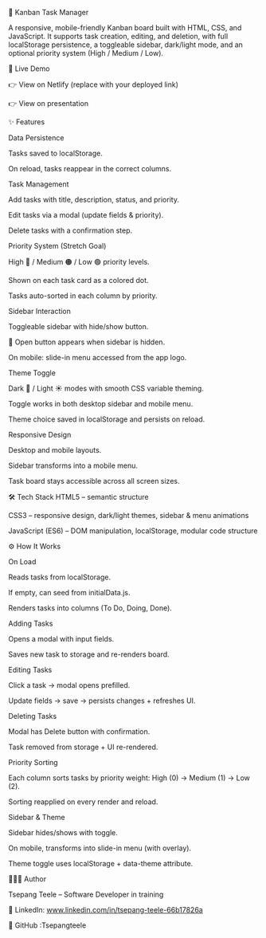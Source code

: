 📝 Kanban Task Manager

A responsive, mobile-friendly Kanban board built with HTML, CSS, and JavaScript.
It supports task creation, editing, and deletion, with full localStorage persistence, a toggleable sidebar, dark/light mode, and an optional priority system (High / Medium / Low).

🚀 Live Demo

👉 View on Netlify
 (replace with your deployed link)

👉 View on presentation 

✨ Features

Data Persistence

Tasks saved to localStorage.

On reload, tasks reappear in the correct columns.

Task Management

Add tasks with title, description, status, and priority.

Edit tasks via a modal (update fields & priority).

Delete tasks with a confirmation step.

Priority System (Stretch Goal)

High 🔴 / Medium 🟠 / Low 🟢 priority levels.

Shown on each task card as a colored dot.

Tasks auto-sorted in each column by priority.

Sidebar Interaction

Toggleable sidebar with hide/show button.

👀 Open button appears when sidebar is hidden.

On mobile: slide-in menu accessed from the app logo.

Theme Toggle

Dark 🌙 / Light ☀️ modes with smooth CSS variable theming.

Toggle works in both desktop sidebar and mobile menu.

Theme choice saved in localStorage and persists on reload.

Responsive Design

Desktop and mobile layouts.

Sidebar transforms into a mobile menu.

Task board stays accessible across all screen sizes.


🛠️ Tech Stack
HTML5 – semantic structure

CSS3 – responsive design, dark/light themes, sidebar & menu animations

JavaScript (ES6) – DOM manipulation, localStorage, modular code structure

⚙️ How It Works

On Load

Reads tasks from localStorage.

If empty, can seed from initialData.js.

Renders tasks into columns (To Do, Doing, Done).

Adding Tasks

Opens a modal with input fields.

Saves new task to storage and re-renders board.

Editing Tasks

Click a task → modal opens prefilled.

Update fields → save → persists changes + refreshes UI.

Deleting Tasks

Modal has Delete button with confirmation.

Task removed from storage + UI re-rendered.

Priority Sorting

Each column sorts tasks by priority weight: High (0) → Medium (1) → Low (2).

Sorting reapplied on every render and reload.

Sidebar & Theme

Sidebar hides/shows with toggle.

On mobile, transforms into slide-in menu (with overlay).

Theme toggle uses localStorage + data-theme attribute.

👩🏽‍💻 Author

Tsepang Teele – Software Developer in training

💼 LinkedIn: www.linkedin.com/in/tsepang-teele-66b17826a

🐙 GitHub :Tsepangteele

